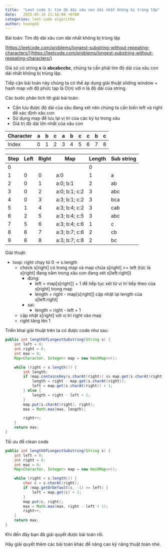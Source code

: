 ```yaml
---
title:  "Leet code 3: tìm độ dài xâu con dài nhất không bị trùng lặp"
date:   2025-05-10 21:16:00 +0700
categories: leet-code algorithm
author: hoangdd
---
```


Bài toán: Tìm độ dài xâu con dài nhất không bị trùng lặp

[https://leetcode.com/problems/longest-substring-without-repeating-characters/](https://leetcode.com/problems/longest-substring-without-repeating-characters/)

Giả sử có string **s** là **abcabccbc**, chúng ta cần phải tìm độ dài của xâu con dài nhất không bị trùng lặp.

Tiếp cận bài toán này chúng ta có thể áp dụng giải thuật sliding window + hash map với độ phức tạp là O(n) với n là độ dài của string.

Các bước phân tích lời giải bài toán:
- Cần lưu được độ dài của xâu đang xét nên chúng ta cần biến left và right để xác định xâu con
- Sử dụng map để lưu lại vị trí của các ký tự trong xâu
- Giá trị độ dài lớn nhất của xâu con

<div class="container-fluid">
    <div class="row">
      <div class="col-md-12 col-lg-6">
        <div class="table-responsive">
          <table class="table table-bordered">
            <thead>
              <tr>
                <th class="p-1 p-sm-2">Character</th>
                <th class="p-1 p-sm-2">a</th>
                <th class="p-1 p-sm-2">b</th>
                <th class="p-1 p-sm-2">c</th>
                <th class="p-1 p-sm-2">a</th>
                <th class="p-1 p-sm-2">b</th>
                <th class="p-1 p-sm-2">c</th>
                <th class="p-1 p-sm-2">c</th>
                <th class="p-1 p-sm-2">b</th>
                <th class="p-1 p-sm-2">c</th>
              </tr>
            </thead>
            <tbody>
              <tr>
                <td class="p-1 p-sm-2">Index</td>
                <td class="p-1 p-sm-2">0</td>
                <td class="p-1 p-sm-2">1</td>
                <td class="p-1 p-sm-2">2</td>
                <td class="p-1 p-sm-2">3</td>
                <td class="p-1 p-sm-2">4</td>
                <td class="p-1 p-sm-2">5</td>
                <td class="p-1 p-sm-2">6</td>
                <td class="p-1 p-sm-2">7</td>
                <td class="p-1 p-sm-2">8</td>
              </tr>
            </tbody>
          </table>
        </div>
      </div>
    </div>
  </div>

<div class="container-fluid">
    <div class="row">
      <div class="col-md-12 col-lg-6">
        <div class="table-responsive">
          <table class="table table-bordered">
            <thead>
              <tr>
                <th class="p-1 p-sm-2">Step</th>
                <th class="p-1 p-sm-2">Left</th>
                <th class="p-1 p-sm-2">Right</th>
                <th class="p-1 p-sm-2">Map</th>
                <th class="p-1 p-sm-2">Length</th>
                <th class="p-1 p-sm-2">Sub string</th>
              </tr>
            </thead>
            <tbody>
              <tr>
                <td class="p-1 p-sm-2">0</td>
                <td class="p-1 p-sm-2"></td>
                <td class="p-1 p-sm-2"></td>
                <td class="p-1 p-sm-2"></td>
                <td class="p-1 p-sm-2">0</td>
                <td class="p-1 p-sm-2"></td>
              </tr>
              <tr>
                <td class="p-1 p-sm-2">1</td>
                <td class="p-1 p-sm-2">0</td>
                <td class="p-1 p-sm-2">0</td>
                <td class="p-1 p-sm-2">a:0</td>
                <td class="p-1 p-sm-2">1</td>
                <td class="p-1 p-sm-2">a</td>
              </tr>
              <tr>
                <td class="p-1 p-sm-2">2</td>
                <td class="p-1 p-sm-2">0</td>
                <td class="p-1 p-sm-2">1</td>
                <td class="p-1 p-sm-2">a:0; b:1</td>
                <td class="p-1 p-sm-2">2</td>
                <td class="p-1 p-sm-2">ab</td>
              </tr>
              <tr>
                <td class="p-1 p-sm-2">3</td>
                <td class="p-1 p-sm-2">0</td>
                <td class="p-1 p-sm-2">2</td>
                <td class="p-1 p-sm-2">a:0; b:1; c:2</td>
                <td class="p-1 p-sm-2">3</td>
                <td class="p-1 p-sm-2">abc</td>
              </tr>
              <tr>
                <td class="p-1 p-sm-2">4</td>
                <td class="p-1 p-sm-2">0</td>
                <td class="p-1 p-sm-2">3</td>
                <td class="p-1 p-sm-2">a:3; b:1; c:2</td>
                <td class="p-1 p-sm-2">3</td>
                <td class="p-1 p-sm-2">bca</td>
              </tr>
              <tr>
                <td class="p-1 p-sm-2">5</td>
                <td class="p-1 p-sm-2">1</td>
                <td class="p-1 p-sm-2">4</td>
                <td class="p-1 p-sm-2">a:3; b:4; c:2</td>
                <td class="p-1 p-sm-2">3</td>
                <td class="p-1 p-sm-2">cab</td>
              </tr>
              <tr>
                <td class="p-1 p-sm-2">6</td>
                <td class="p-1 p-sm-2">2</td>
                <td class="p-1 p-sm-2">5</td>
                <td class="p-1 p-sm-2">a:3; b:4; c:5</td>
                <td class="p-1 p-sm-2">3</td>
                <td class="p-1 p-sm-2">abc</td>
              </tr>
              <tr>
                <td class="p-1 p-sm-2">7</td>
                <td class="p-1 p-sm-2">5</td>
                <td class="p-1 p-sm-2">6</td>
                <td class="p-1 p-sm-2">a:3; b:4; c:6</td>
                <td class="p-1 p-sm-2">1</td>
                <td class="p-1 p-sm-2">c</td>
              </tr>
              <tr>
                <td class="p-1 p-sm-2">8</td>
                <td class="p-1 p-sm-2">6</td>
                <td class="p-1 p-sm-2">7</td>
                <td class="p-1 p-sm-2">a:3; b:7; c:6</td>
                <td class="p-1 p-sm-2">2</td>
                <td class="p-1 p-sm-2">cb</td>
              </tr>
              <tr>
                <td class="p-1 p-sm-2">9</td>
                <td class="p-1 p-sm-2">6</td>
                <td class="p-1 p-sm-2">8</td>
                <td class="p-1 p-sm-2">a:3; b:7; c:8</td>
                <td class="p-1 p-sm-2">2</td>
                <td class="p-1 p-sm-2">bc</td>
              </tr>
            </tbody>
          </table>
        </div>
      </div>
    </div>
  </div>

Giải thuật:
- loop: right chạy từ 0 -> s.length
  - check s[right] có trong map và map chứa s[right] >= left (tức là s[right] đang nằm trong xâu con đang xét s[left:right])
    - đúng: 
      - left = map[s[right]] + 1 để tiếp tục xét từ vị trí tiếp theo của s[right] trong map
      - length = right - map[s[right]] cập nhật lại length của s[left:right]
    - sai: 
      - length = right - left + 1
  - cập nhật s[right] với vị trí right vào map
  - right tăng lên 1

Triển khai giải thuật trên ta có được code như sau:
```java
public int lengthOfLongestSubstring(String s) {
    int left = 0;
    int right = 0;
    int max = 0;
    Map<Character, Integer> map = new HashMap<>();

    while (right < s.length()) {
        int length;
        if (map.containsKey(s.charAt(right)) && map.get(s.charAt(right)) >= left) {
            length = right - map.get(s.charAt(right));
            left = map.get(s.charAt(right)) + 1;
        } else {
            length = right - left + 1;
        }
        map.put(s.charAt(right), right);
        max = Math.max(max, length);

        right++;
    }
    return max;
}
```

Tối ưu để clean code
```java
public int lengthOfLongestSubstring(String s) {
    int left = 0;
    int right = 0;
    int max = 0;
    Map<Character, Integer> map = new HashMap<>();

    while (right < s.length()) {
        char c = s.charAt(right);
        if (map.getOrDefault(c, -1) >= left) {
            left = map.get(c) + 1;
        }
        map.put(c, right);
        max = Math.max(max, right - left + 1);
        right++;
    }
    return max;
}
```
Khi đến đây bạn đã giải quyết được bài toán rồi.

Hãy giải quyết thêm các bài toán khác để nâng cao kỹ năng thuật toán nhé.